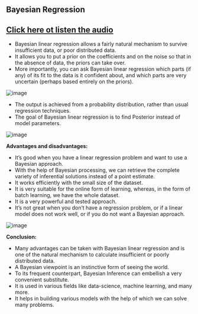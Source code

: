## Bayesian Regression
## [Click here ot listen the audio](https://drive.google.com/file/d/1C0FUjBmiTeSSHLEgi7ub1niEcWmn1rRA/view?usp=sharing)

- Bayesian linear regression allows a fairly natural mechanism to survive insufficient data, or poor distributed data. 
- It allows you to put a prior on the coefficients and on the noise so that in the absence of data, the priors can take over.
- More importantly, you can ask Bayesian linear regression which parts (if any) of its fit to the data is it confident about, and which parts are very uncertain (perhaps based entirely on the priors).

![image](https://user-images.githubusercontent.com/79050917/143678255-ee9b0015-888c-4919-ac62-ea2b416dcce8.png)

- The output is achieved from a probability distribution, rather than usual regression techniques. 
- The goal of Bayesian linear regression is to find Posterior instead of model parameters.

![image](https://user-images.githubusercontent.com/79050917/143678484-05f1a63c-e6a7-4b1a-864b-4d3b3152e4f8.png)

**Advantages and disadvantages:**
- It’s good when you have a linear regression problem and want to use a Bayesian approach.
- With the help of Bayesian processing, we can retrieve the complete variety of inferential solutions instead of a point estimate.
- It works efficiently with the small size of the dataset.
- It is very suitable for the online form of learning, whereas, in the form of batch learning, we have the whole dataset.
- It is a very powerful and tested approach.
- It’s not great when you don’t have a regression problem, or if a linear model does not work well, or if you do not want a Bayesian approach.

![image](https://user-images.githubusercontent.com/79050917/143678266-2f66bc92-0c0a-47ce-bfda-1c048aa108cc.png)

**Conclusion:**
- Many advantages can be taken with Bayesian linear regression and is one of the natural mechanism to calculate insufficient or poorly distributed data.
- A Bayesian viewpoint is an instinctive form of seeing the world. 
- To its frequent counterpart, Bayesian Inference can embellish a very convenient substitute. 
- It is used in various fields like data-science, machine learning, and many more. 
- It helps in building various models with the help of which we can solve many problems.

